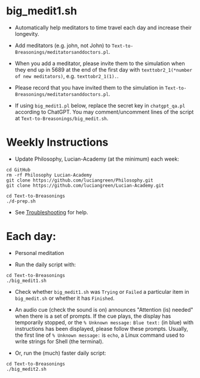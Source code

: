 # big_medit1.sh

* Automatically help meditators to time travel each day and increase their longevity.

* Add meditators (e.g. john, not John) to `Text-to-Breasonings/meditatorsanddoctors.pl`.

* When you add a meditator, please invite them to the simulation when they end up in 5689 at the end of the first day with `texttobr2_1(*number of new meditators)`, e.g. `texttobr2_1(1).`.

* Please record that you have invited them to the simulation in `Text-to-Breasonings/meditatorsanddoctors.pl`.

* If using `big_medit1.pl` below, replace the secret key in `chatgpt_qa.pl` according to ChatGPT. You may comment/uncomment lines of the script at `Text-to-Breasonings/big_medit.sh`.

# Weekly Instructions

* Update Philosophy, Lucian-Academy (at the minimum) each week:

```
cd GitHub
rm -rf Philosophy Lucian-Academy
git clone https://github.com/luciangreen/Philosophy.git
git clone https://github.com/luciangreen/Lucian-Academy.git

cd Text-to-Breasonings
./d-prep.sh
```

* See <a href="troubleshooting.md">Troubleshooting</a> for help.

# Each day:

* Personal meditation

* Run the daily script with:

```
cd Text-to-Breasonings
./big_medit1.sh
```

* Check whether `big_medit1.sh` was `Trying` or `Failed` a particular item in `big_medit.sh` or whether it has `Finished`.
* An audio cue (check the sound is on) announces "Attention (is) needed" when there is a set of prompts. If the cue plays, the display has temporarily stopped, or the `% Unknown message:` `Blue text:` (in blue) with instructions has been displayed, please follow these prompts. Usually, the first line of `% Unknown message:` is `echo`, a Linux command used to write strings for Shell (the terminal).

* Or, run the (much) faster daily script:

```
cd Text-to-Breasonings
./big_medit2.sh
```
